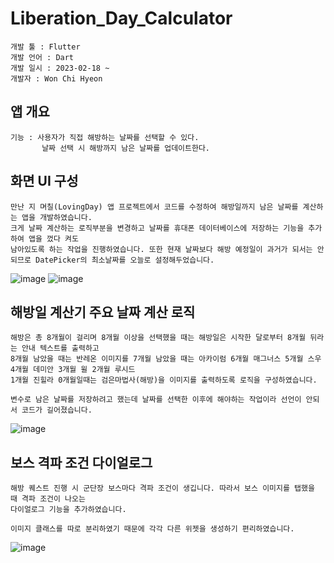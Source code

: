 # Liberation_Day_Calculator

```
개발 툴 : Flutter
개발 언어 : Dart
개발 일시 : 2023-02-18 ~
개발자 : Won Chi Hyeon
```

## 앱 개요
```
기능 : 사용자가 직접 해방하는 날짜를 선택할 수 있다.
       날짜 선택 시 해방까지 남은 날짜를 업데이트한다.
```

## 화면 UI 구성
```
만난 지 며칠(LovingDay) 앱 프로젝트에서 코드를 수정하여 해방일까지 남은 날짜를 계산하는 앱을 개발하였습니다.
크게 날짜 계산하는 로직부분을 변경하고 날짜를 휴대폰 데이터베이스에 저장하는 기능을 추가하여 앱을 껐다 켜도
남아있도록 하는 작업을 진행하였습니다. 또한 현재 날짜보다 해방 예정일이 과거가 되서는 안되므로 DatePicker의 최소날짜를 오늘로 설정해두었습니다.
```

![image](https://user-images.githubusercontent.com/58906858/219871870-2ca883c8-ac8c-4b9c-875c-57b5f44e779d.png)
![image](https://user-images.githubusercontent.com/58906858/219871899-ea25ebff-9d45-407d-8dd2-01820fa576db.png)

## 해방일 계산기 주요 날짜 계산 로직
```
해방은 총 8개월이 걸리며 8개월 이상을 선택했을 때는 해방일은 시작한 달로부터 8개월 뒤라는 안내 텍스트를 출력하고
8개월 남았을 때는 반레온 이미지를 7개월 남았을 때는 아카이럼 6개월 매그너스 5개월 스우 4개월 데미안 3개월 윌 2개월 루시드
1개월 진힐라 0개월일때는 검은마법사(해방)을 이미지를 출력하도록 로직을 구성하였습니다.

변수로 남은 날짜를 저장하려고 했는데 날짜를 선택한 이후에 해야하는 작업이라 선언이 안되서 코드가 길어졌습니다.
```
![image](https://user-images.githubusercontent.com/58906858/219880572-d51eebb8-7156-4984-94fc-f74eb29fe6c1.png)

## 보스 격파 조건 다이얼로그
```
해방 퀘스트 진행 시 군단장 보스마다 격파 조건이 생깁니다. 따라서 보스 이미지를 탭했을 때 격파 조건이 나오는
다이얼로그 기능을 추가하였습니다.

이미지 클래스를 따로 분리하였기 때문에 각각 다른 위젯을 생성하기 편리하였습니다.
```
![image](https://user-images.githubusercontent.com/58906858/220011898-7301984c-2238-4767-bb9b-4f2053f56049.png)


